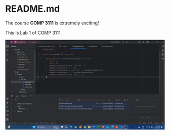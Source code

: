 # README.md

The course **COMP 3111** is extremely exciting!

This is Lab 1 of COMP 3111.

![Lolol](../Lab1/COMP3111_Lab1_Screenshot.png)